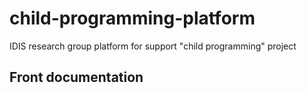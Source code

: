 # child-programming-platform

IDIS research group platform for support "child programming" project

## Front documentation
